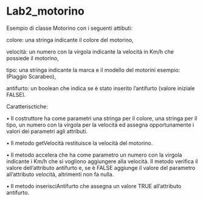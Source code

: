 # Lab2_motorino
Esempio di  classe Motorino con i seguenti attibuti:

colore: una stringa indicante il colore del motorino,

velocità: un numero con la virgola indicante la velocità in Km/h che possiede il motorino,

tipo: una stringa indicante la marca e il modello del motorini esempio: (Piaggio Scarabeo), 

antifurto: un boolean che indica se è stato inserito l’antifurto (valore iniziale FALSE).

Caratterisctiche:

•	Il costruttore ha come parametri una stringa per il colore, una stringa per il tipo, un numero con la virgola per la velocità ed assegna opportunamente i valori dei parametri agli attributi.

•	Il metodo getVelocità restituisce la velocità del motorino.

•	Il metodo accelera che ha come parametro un numero con la virgola indicante i Km/h che si vogliono aggiungere alla velocità.  Il metodo verifica il valore dell’attributo antifurto e, se è FALSE aggiunge il valore del parametro all’attributo velocità, altrimenti non fa nulla.

•	Il metodo inserisciAntifurto che assegna un valore TRUE all’attributo antifurto.
